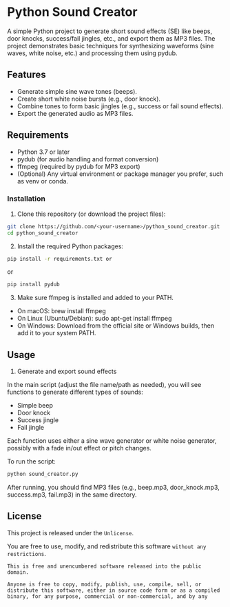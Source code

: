 # Python Sound Creator

A simple Python project to generate short sound effects (SE) like beeps, door knocks, success/fail jingles, etc., and export them as MP3 files. The project demonstrates basic techniques for synthesizing waveforms (sine waves, white noise, etc.) and processing them using pydub.

## Features

- Generate simple sine wave tones (beeps).
- Create short white noise bursts (e.g., door knock).
- Combine tones to form basic jingles (e.g., success or fail sound effects).
- Export the generated audio as MP3 files.

## Requirements

- Python 3.7 or later
- pydub (for audio handling and format conversion)
- ffmpeg (required by pydub for MP3 export)
- (Optional) Any virtual environment or package manager you prefer, such as venv or conda.

### Installation

1. Clone this repository (or download the project files):

```bash
git clone https://github.com/<your-username>/python_sound_creator.git
cd python_sound_creator
```

2. Install the required Python packages:

```bash
pip install -r requirements.txt or
```

or

```bash
pip install pydub 
```

3. Make sure ffmpeg is installed and added to your PATH.

- On macOS: brew install ffmpeg
- On Linux (Ubuntu/Debian): sudo apt-get install ffmpeg
- On Windows: Download from the official site or Windows builds, then add it to your system PATH.

## Usage

1. Generate and export sound effects

In the main script (adjust the file name/path as needed), you will see
functions to generate different types of sounds:

- Simple beep
- Door knock
- Success jingle
- Fail jingle

Each function uses either a sine wave generator or white noise generator, possibly with a fade in/out effect or pitch changes.

To run the script:

```bash
python sound_creator.py
```

After running, you should find MP3 files (e.g., beep.mp3, door_knock.mp3, success.mp3, fail.mp3) in the same directory.

## License

This project is released under the `Unlicense`.

You are free to use, modify, and redistribute this software `without any
restrictions`.

```
This is free and unencumbered software released into the public
domain.

Anyone is free to copy, modify, publish, use, compile, sell, or
distribute this software, either in source code form or as a compiled
binary, for any purpose, commercial or non-commercial, and by any
```
